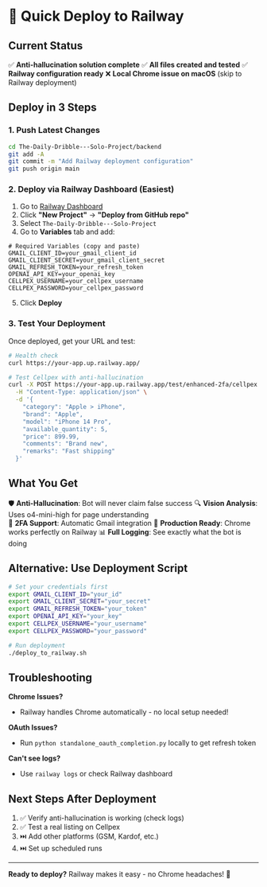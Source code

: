 # 🚀 Quick Deploy to Railway

## Current Status
✅ **Anti-hallucination solution complete**
✅ **All files created and tested**
✅ **Railway configuration ready**
❌ **Local Chrome issue on macOS** (skip to Railway deployment)

## Deploy in 3 Steps

### 1. Push Latest Changes
```bash
cd The-Daily-Dribble---Solo-Project/backend
git add -A
git commit -m "Add Railway deployment configuration"
git push origin main
```

### 2. Deploy via Railway Dashboard (Easiest)

1. Go to [Railway Dashboard](https://railway.app/dashboard)
2. Click **"New Project"** → **"Deploy from GitHub repo"**
3. Select `The-Daily-Dribble---Solo-Project`
4. Go to **Variables** tab and add:

```env
# Required Variables (copy and paste)
GMAIL_CLIENT_ID=your_gmail_client_id
GMAIL_CLIENT_SECRET=your_gmail_client_secret
GMAIL_REFRESH_TOKEN=your_refresh_token
OPENAI_API_KEY=your_openai_key
CELLPEX_USERNAME=your_cellpex_username
CELLPEX_PASSWORD=your_cellpex_password
```

5. Click **Deploy**

### 3. Test Your Deployment

Once deployed, get your URL and test:

```bash
# Health check
curl https://your-app.up.railway.app/

# Test Cellpex with anti-hallucination
curl -X POST https://your-app.up.railway.app/test/enhanced-2fa/cellpex \
  -H "Content-Type: application/json" \
  -d '{
    "category": "Apple > iPhone",
    "brand": "Apple", 
    "model": "iPhone 14 Pro",
    "available_quantity": 5,
    "price": 899.99,
    "comments": "Brand new",
    "remarks": "Fast shipping"
  }'
```

## What You Get

🛡️ **Anti-Hallucination**: Bot will never claim false success
🔍 **Vision Analysis**: Uses o4-mini-high for page understanding  
📧 **2FA Support**: Automatic Gmail integration
🚀 **Production Ready**: Chrome works perfectly on Railway
📊 **Full Logging**: See exactly what the bot is doing

## Alternative: Use Deployment Script

```bash
# Set your credentials first
export GMAIL_CLIENT_ID="your_id"
export GMAIL_CLIENT_SECRET="your_secret"
export GMAIL_REFRESH_TOKEN="your_token"
export OPENAI_API_KEY="your_key"
export CELLPEX_USERNAME="your_username"
export CELLPEX_PASSWORD="your_password"

# Run deployment
./deploy_to_railway.sh
```

## Troubleshooting

**Chrome Issues?** 
- Railway handles Chrome automatically - no local setup needed!

**OAuth Issues?**
- Run `python standalone_oauth_completion.py` locally to get refresh token

**Can't see logs?**
- Use `railway logs` or check Railway dashboard

## Next Steps After Deployment

1. ✅ Verify anti-hallucination is working (check logs)
2. ✅ Test a real listing on Cellpex
3. ⏭️ Add other platforms (GSM, Kardof, etc.)
4. ⏭️ Set up scheduled runs

---

**Ready to deploy?** Railway makes it easy - no Chrome headaches! 🎉